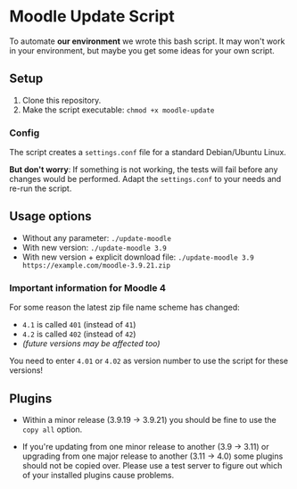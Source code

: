 # Moodle Update Script
To automate __our environment__ we wrote this bash script. It may won't work in your environment, but maybe you get some ideas for your own script.


## Setup
1. Clone this repository.
1. Make the script executable: `chmod +x moodle-update`


### Config
The script creates a `settings.conf` file for a standard Debian/Ubuntu Linux.

**But don't worry**: If something is not working, the tests will fail before any changes would be performed. Adapt the `settings.conf` to your needs and re-run the script.


## Usage options
- Without any parameter: `./update-moodle`
- With new version: `./update-moodle 3.9`
- With new version + explicit download file: `./update-moodle 3.9 https://example.com/moodle-3.9.21.zip`


### Important information for Moodle 4
For some reason the latest zip file name scheme has changed:

- `4.1` is called `401` (instead of `41`)
- `4.2` is called `402` (instead of `42`)
- _(future versions may be affected too)_

You need to enter `4.01` or `4.02` as version number to use the script for these versions!


## Plugins
- Within a minor release (3.9.19 -> 3.9.21) you should be fine to use the `copy all` option.

- If you're updating from one minor release to another (3.9 -> 3.11) or upgrading from one major release to another (3.11 -> 4.0) some plugins should not be copied over. Please use a test server to figure out which of your installed plugins cause problems.
